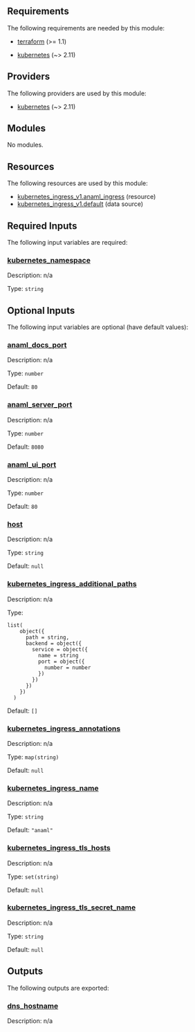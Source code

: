 <!-- BEGIN_TF_DOCS -->
## Requirements

The following requirements are needed by this module:

- <a name="requirement_terraform"></a> [terraform](#requirement\_terraform) (>= 1.1)

- <a name="requirement_kubernetes"></a> [kubernetes](#requirement\_kubernetes) (~> 2.11)

## Providers

The following providers are used by this module:

- <a name="provider_kubernetes"></a> [kubernetes](#provider\_kubernetes) (~> 2.11)

## Modules

No modules.

## Resources

The following resources are used by this module:

- [kubernetes_ingress_v1.anaml_ingress](https://registry.terraform.io/providers/hashicorp/kubernetes/latest/docs/resources/ingress_v1) (resource)
- [kubernetes_ingress_v1.default](https://registry.terraform.io/providers/hashicorp/kubernetes/latest/docs/data-sources/ingress_v1) (data source)

## Required Inputs

The following input variables are required:

### <a name="input_kubernetes_namespace"></a> [kubernetes\_namespace](#input\_kubernetes\_namespace)

Description: n/a

Type: `string`

## Optional Inputs

The following input variables are optional (have default values):

### <a name="input_anaml_docs_port"></a> [anaml\_docs\_port](#input\_anaml\_docs\_port)

Description: n/a

Type: `number`

Default: `80`

### <a name="input_anaml_server_port"></a> [anaml\_server\_port](#input\_anaml\_server\_port)

Description: n/a

Type: `number`

Default: `8080`

### <a name="input_anaml_ui_port"></a> [anaml\_ui\_port](#input\_anaml\_ui\_port)

Description: n/a

Type: `number`

Default: `80`

### <a name="input_host"></a> [host](#input\_host)

Description: n/a

Type: `string`

Default: `null`

### <a name="input_kubernetes_ingress_additional_paths"></a> [kubernetes\_ingress\_additional\_paths](#input\_kubernetes\_ingress\_additional\_paths)

Description: n/a

Type:

```hcl
list(
    object({
      path = string,
      backend = object({
        service = object({
          name = string
          port = object({
            number = number
          })
        })
      })
    })
  )
```

Default: `[]`

### <a name="input_kubernetes_ingress_annotations"></a> [kubernetes\_ingress\_annotations](#input\_kubernetes\_ingress\_annotations)

Description: n/a

Type: `map(string)`

Default: `null`

### <a name="input_kubernetes_ingress_name"></a> [kubernetes\_ingress\_name](#input\_kubernetes\_ingress\_name)

Description: n/a

Type: `string`

Default: `"anaml"`

### <a name="input_kubernetes_ingress_tls_hosts"></a> [kubernetes\_ingress\_tls\_hosts](#input\_kubernetes\_ingress\_tls\_hosts)

Description: n/a

Type: `set(string)`

Default: `null`

### <a name="input_kubernetes_ingress_tls_secret_name"></a> [kubernetes\_ingress\_tls\_secret\_name](#input\_kubernetes\_ingress\_tls\_secret\_name)

Description: n/a

Type: `string`

Default: `null`

## Outputs

The following outputs are exported:

### <a name="output_dns_hostname"></a> [dns\_hostname](#output\_dns\_hostname)

Description: n/a
<!-- END_TF_DOCS -->